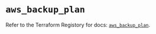 # `aws_backup_plan`

Refer to the Terraform Registory for docs: [`aws_backup_plan`](https://registry.terraform.io/providers/hashicorp/aws/5.21.0/docs/resources/backup_plan).

